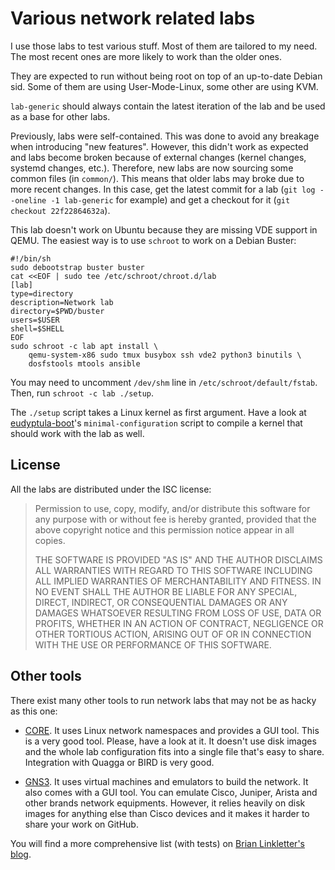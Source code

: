 Various network related labs
============================

I use those labs to test various stuff. Most of them are tailored to
my need. The most recent ones are more likely to work than the older
ones.

They are expected to run without being root on top of an up-to-date
Debian sid. Some of them are using User-Mode-Linux, some other are
using KVM.

`lab-generic` should always contain the latest iteration of the lab
and be used as a base for other labs.

Previously, labs were self-contained. This was done to avoid any
breakage when introducing "new features". However, this didn't work as
expected and labs become broken because of external changes (kernel
changes, systemd changes, etc.). Therefore, new labs are now sourcing
some common files (in `common/`). This means that older labs may broke
due to more recent changes. In this case, get the latest commit for a
lab (`git log --oneline -1 lab-generic` for example) and get a
checkout for it (`git checkout 22f22864632a`).

This lab doesn't work on Ubuntu because they are missing VDE support
in QEMU. The easiest way is to use `schroot` to work on a Debian
Buster:

    #!/bin/sh
    sudo debootstrap buster buster
    cat <<EOF | sudo tee /etc/schroot/chroot.d/lab
    [lab]
    type=directory
    description=Network lab
    directory=$PWD/buster
    users=$USER
    shell=$SHELL
    EOF
    sudo schroot -c lab apt install \
        qemu-system-x86 sudo tmux busybox ssh vde2 python3 binutils \
        dosfstools mtools ansible

You may need to uncomment `/dev/shm` line in
`/etc/schroot/default/fstab`. Then, run `schroot -c lab ./setup`.

The `./setup` script takes a Linux kernel as first argument. Have a
look at
[eudyptula-boot](https://github.com/vincentbernat/eudyptula-boot/blob/master/minimal-configuration)'s
`minimal-configuration` script to compile a kernel that should work
with the lab as well.

License
-------

All the labs are distributed under the ISC license:

> Permission to use, copy, modify, and/or distribute this software for any
> purpose with or without fee is hereby granted, provided that the above
> copyright notice and this permission notice appear in all copies.
>
> THE SOFTWARE IS PROVIDED "AS IS" AND THE AUTHOR DISCLAIMS ALL WARRANTIES
> WITH REGARD TO THIS SOFTWARE INCLUDING ALL IMPLIED WARRANTIES OF
> MERCHANTABILITY AND FITNESS. IN NO EVENT SHALL THE AUTHOR BE LIABLE FOR
> ANY SPECIAL, DIRECT, INDIRECT, OR CONSEQUENTIAL DAMAGES OR ANY DAMAGES
> WHATSOEVER RESULTING FROM LOSS OF USE, DATA OR PROFITS, WHETHER IN AN
> ACTION OF CONTRACT, NEGLIGENCE OR OTHER TORTIOUS ACTION, ARISING OUT OF
> OR IN CONNECTION WITH THE USE OR PERFORMANCE OF THIS SOFTWARE.

Other tools
-----------

There exist many other tools to run network labs that may not be as
hacky as this one:

 - [CORE](http://www.nrl.navy.mil/itd/ncs/products/core). It uses
   Linux network namespaces and provides a GUI tool. This is a very
   good tool. Please, have a look at it. It doesn't use disk images
   and the whole lab configuration fits into a single file that's easy
   to share. Integration with Quagga or BIRD is very good.

 - [GNS3](http://www.gns3.com/). It uses virtual machines and
   emulators to build the network. It also comes with a GUI tool. You
   can emulate Cisco, Juniper, Arista and other brands network
   equipments. However, it relies heavily on disk images for anything
   else than Cisco devices and it makes it harder to share your work
   on GitHub.

You will find a more comprehensive list (with tests) on [Brian Linkletter's blog](http://www.brianlinkletter.com/open-source-network-simulators/).
